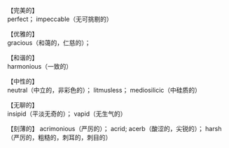 【完美的】    
perfect；     impeccable（无可挑剔的）   

【优雅的】    
gracious（和蔼的，仁慈的）；  


【和谐的】    
harmonious（一致的）    

【中性的】    
neutral（中立的，非彩色的）；    litmusless；    mediosilicic（中硅质的）             

【无聊的】    
insipid（平淡无奇的）；     vapid（无生气的）    

【刻薄的】
acrimonious（严厉的）；  acrid;    acerb（酸涩的，尖锐的）；  harsh（严厉的，粗糙的，刺耳的，刺目的）      
